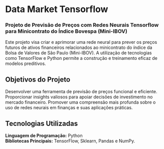 # <strong>Data Market Tensorflow</strong>
### Projeto de Previsão de Preços com Redes Neurais Tensorflow para Minicontrato do Índice Bovespa (Mini-IBOV)

Este projeto visa criar e aprimorar uma rede neural para prever os preços futuros de ativos financeiros relacionados ao minicontrato do índice da Bolsa de Valores de São Paulo (Mini-IBOV). A utilização de tecnologias como TensorFlow e Python permite a construção e treinamento eficaz de modelos preditivos.

## Objetivos do Projeto
Desenvolver uma ferramenta de previsão de preços funcional e eficiente.
Proporcionar insights valiosos para apoiar decisões de investimento no mercado financeiro.
Promover uma compreensão mais profunda sobre o uso de redes neurais em finanças e suas aplicações práticas.
## Tecnologias Utilizadas
<strong>Linguagem de Programação:</strong> Python <br>
<strong>Bibliotecas Principais:</strong> TensorFlow, Sklearn, Pandas e NumPy.
